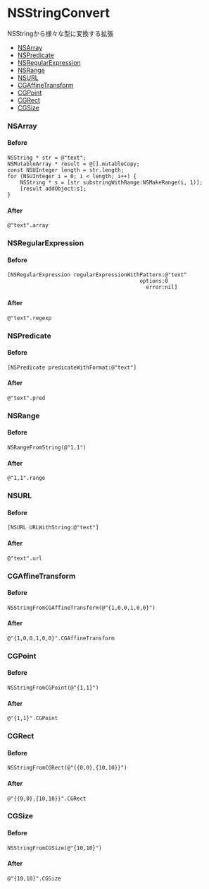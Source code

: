 
NSStringConvert
===============

NSStringから様々な型に変換する拡張

[NSArray]: #nsarray
[NSPredicate]: #nspredicate
[NSRegularExpression]: #nsregularexpression
[NSRange]: #nsrange
[NSURL]: #nsurl
[CGAffineTransform]: #cgaffinetransform
[CGPoint]: #cgpoint
[CGRect]: #cgrect
[CGSize]: #cgsize

* [NSArray]
* [NSPredicate]
* [NSRegularExpression]
* [NSRange]
* [NSURL]
* [CGAffineTransform]
* [CGPoint]
* [CGRect]
* [CGSize]

### NSArray
#### Before
    NSString * str = @"text";
    NSMutableArray * result = @[].mutableCopy;
    const NSUInteger length = str.length;
    for (NSUInteger i = 0; i < length; i++) {
        NSString * s = [str substringWithRange:NSMakeRange(i, 1)];
        [result addObject:s];
    }
#### After
    @"text".array


### NSRegularExpression
#### Before
    [NSRegularExpression regularExpressionWithPattern:@"text"
                                              options:0
                                                error:nil]
#### After
    @"text".regexp

### NSPredicate
#### Before
    [NSPredicate predicateWithFormat:@"text"]
#### After
    @"text".pred

### NSRange
#### Before
    NSRangeFromString(@"1,1")
#### After
    @"1,1".range

### NSURL
#### Before
    [NSURL URLWithString:@"text"]
#### After
    @"text".url
  
### CGAffineTransform
#### Before
    NSStringFromCGAffineTransform(@"{1,0,0,1,0,0}")
#### After
    @"{1,0,0,1,0,0}".CGAffineTransform

### CGPoint
#### Before
    NSStringFromCGPoint(@"{1,1}")
#### After
    @"{1,1}".CGPoint

### CGRect
#### Before
    NSStringFromCGRect(@"{{0,0},{10,10}}")
#### After
    @"{{0,0},{10,10}}".CGRect

### CGSize
#### Before
    NSStringFromCGSize(@"{10,10}")
#### After
    @"{10,10}".CGSize
